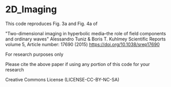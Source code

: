 # 2D_Imaging
This code reproduces Fig. 3a and Fig. 4a of 

"Two-dimensional imaging in hyperbolic media–the role of field components and ordinary waves"
Alessandro Tuniz & Boris T. Kuhlmey 
Scientific Reports volume 5, Article number: 17690 (2015) 
https://doi.org/10.1038/srep17690

For research purposes only

Please cite the above paper if using any portion of this code for your research

Creative Commons License (LICENSE-CC-BY-NC-SA)

